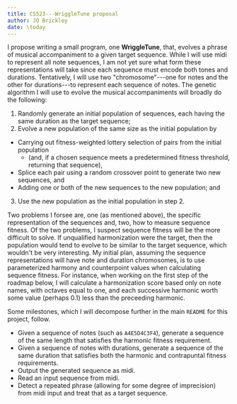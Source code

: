 ```yaml
---
title: CS523---WriggleTune proposal
author: JO Brickley
date: \today
---
```


I propose writing a small program, one **WriggleTune**, that, evolves a phrase of musical accompaniment to a given target sequence.
While I will use midi to represent all note sequences, I am not yet sure what form these representations will take since each sequence must encode both tones and durations.
Tentatively, I will use two "chromosome"---one for notes and the other for durations---to represent each sequence of notes.
The genetic algorithm I will use to evolve the musical accompaniments will broadly do the following:

1. Randomly generate an initial population of sequences, each having the same duration as the target sequence;
2. Evolve a new population of the same size as the initial population by
  - Carrying out fitness-weighted lottery selection of pairs from the initial population
    - (and, if a chosen sequence meets a predetermined fitness threshold, returning that sequence),
  - Splice each pair using a random crossover point to generate two new sequences, and
  - Adding one or both of the new sequences to the new population; and
3. Use the new population as the initial population in step 2.

Two problems I forsee are, one (as mentioned above), the specific representation of the sequences and, two, how to measure sequence fitness.
Of the two problems, I suspect sequence fitness will be the more difficult to solve.
If unqualified harmonization were the target, then the population would tend to evolve to be similar to the target sequence, which wouldn't be very interesting.
My initial plan, assuming the sequence representations will have note and duration chromosomes, is to use parameterized harmony and counterpoint values when calculating sequence fitness.
For instance, when working on the first step of the roadmap below, I will calculate a harmonization score based only on note names, with octaves equal to one, and each successive harmonic worth some value (perhaps 0.1) less than the preceeding harmonic.

Some milestones, which I will decompose further in the main `README` for this project, follow.

- Given a sequence of notes (such as `A4E5D4C3F4`), generate a sequence of the same length that satisfies the harmonic fitness requirement.
- Given a sequence of notes with durations, generate a sequence of the same duration that satisfies both the harmonic and contrapuntal fitness requirements.
- Output the generated sequence as midi.
- Read an input sequence from midi.
- Detect a repeated phrase (allowing for some degree of imprecision) from midi input and treat that as a target sequence.
